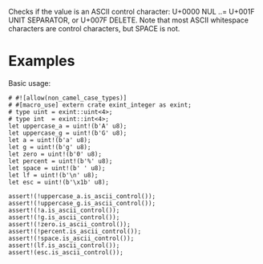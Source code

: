 Checks if the value is an ASCII control character:
U+0000 NUL ..= U+001F UNIT SEPARATOR, or U+007F DELETE.
Note that most ASCII whitespace characters are control characters,
but SPACE is not.

# Examples

Basic usage:

```
# #![allow(non_camel_case_types)]
# #[macro_use] extern crate exint_integer as exint;
# type uint = exint::uint<4>;
# type int  = exint::int<4>;
let uppercase_a = uint!(b'A' u8);
let uppercase_g = uint!(b'G' u8);
let a = uint!(b'a' u8);
let g = uint!(b'g' u8);
let zero = uint!(b'0' u8);
let percent = uint!(b'%' u8);
let space = uint!(b' ' u8);
let lf = uint!(b'\n' u8);
let esc = uint!(b'\x1b' u8);

assert!(!uppercase_a.is_ascii_control());
assert!(!uppercase_g.is_ascii_control());
assert!(!a.is_ascii_control());
assert!(!g.is_ascii_control());
assert!(!zero.is_ascii_control());
assert!(!percent.is_ascii_control());
assert!(!space.is_ascii_control());
assert!(lf.is_ascii_control());
assert!(esc.is_ascii_control());
```
